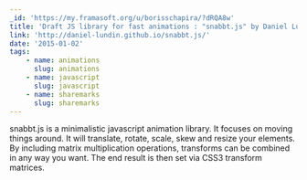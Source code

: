 ```yaml
---
_id: 'https://my.framasoft.org/u/borisschapira/?dRQA8w'
title: 'Draft JS library for fast animations : "snabbt.js" by Daniel Lundin'
link: 'http://daniel-lundin.github.io/snabbt.js/'
date: '2015-01-02'
tags:
    - name: animations
      slug: animations
    - name: javascript
      slug: javascript
    - name: sharemarks
      slug: sharemarks
---
```


<div class="markdown"><p>snabbt.js is a minimalistic javascript animation library. It focuses on moving things around. It will translate, rotate, scale, skew and resize your elements. By including matrix multiplication operations, transforms can be combined in any way you want. The end result is then set via CSS3 transform matrices.
</p></div>
